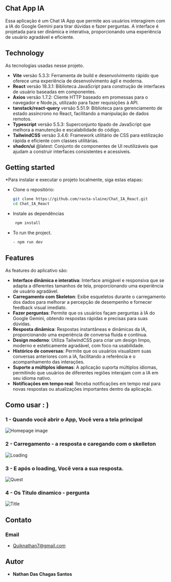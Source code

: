 
## Chat App IA
Essa aplicação é um Chat IA App que permite aos usuários interagirem com a IA do Google Gemini para tirar dúvidas e fazer perguntas. A interface é projetada para ser dinâmica e interativa, proporcionando uma experiência de usuário agradável e eficiente.

## Technology 

As tecnologias usadas nesse projeto.

- **Vite** versão 5.3.3: Ferramenta de build e desenvolvimento rápido que oferece uma experiência de desenvolvimento ágil e moderna.
- **React** versão 18.3.1: Biblioteca JavaScript para construção de interfaces de usuário baseadas em componentes.
- **Axios** versão 1.7.2: Cliente HTTP baseado em promessas para o navegador e Node.js, utilizado para fazer requisições à API.
- **tanstack/react-query** versão 5.51.9: Biblioteca para gerenciamento de estado assíncrono no React, facilitando a manipulação de dados remotos.
- **Typescript** versão 5.5.3: Superconjunto tipado de JavaScript que melhora a manutenção e escalabilidade do código.
- **TailwindCSS** versão 3.4.6: Framework utilitário de CSS para estilização rápida e eficiente com classes utilitárias.
- **shadcn/ui** @latest: Conjunto de componentes de UI reutilizáveis que ajudam a construir interfaces consistentes e acessíveis.


## Getting started

*Para instalar e executar o projeto localmente, siga estas etapas:

* Clone o repositório:
   ```bash
   git clone https://github.com/rasta-slaine/Chat_IA_React.git
   cd Chat_IA_React
   
   
* Instale as dependências
  ```bash
   npm install

* To run the project.
   ```bash
  - npm run dev

## Features

As features do aplicativo são:

- **Interface dinâmica e interativa**: Interface amigável e responsiva que se adapta a diferentes tamanhos de tela, proporcionando uma experiência de usuário agradável.
- **Carregamento com Skeleton**: Exibe esqueletos durante o carregamento dos dados para melhorar a percepção de desempenho e fornecer feedback visual imediato.
- **Fazer perguntas**: Permite que os usuários façam perguntas à IA do Google Gemini, obtendo respostas rápidas e precisas para suas dúvidas.
- **Resposta dinâmica**: Respostas instantâneas e dinâmicas da IA, proporcionando uma experiência de conversa fluida e contínua.
- **Design moderno**: Utiliza TailwindCSS para criar um design limpo, moderno e esteticamente agradável, com foco na usabilidade.
- **Histórico de conversas**: Permite que os usuários visualizem suas conversas anteriores com a IA, facilitando a referência e o acompanhamento das interações.
- **Suporte a múltiplos idiomas**: A aplicação suporta múltiplos idiomas, permitindo que usuários de diferentes regiões interajam com a IA em seu idioma nativo.
- **Notificações em tempo real**: Receba notificações em tempo real para novas respostas ou atualizações importantes dentro da aplicação.



## Como usar : )



### 1 - Quando você abrir o App, Você vera a tela principal

![Homepage image](https://raw.githubusercontent.com/rasta-slaine/Chat_IA_React/main/public/Readmi/image1.png)

### 2 - Carregamento - a resposta e caregando com o skelleton 

![Loading](https://raw.githubusercontent.com/rasta-slaine/Chat_IA_React/main/public/Readmi/image2.png)

### 3 - E após o loading, Você vera a sua resposta.

![Quest](https://raw.githubusercontent.com/rasta-slaine/Chat_IA_React/main/public/Readmi/image3.png)

### 4 - Os Titulo dinamico - pergunta

![Title](https://raw.githubusercontent.com/rasta-slaine/Chat_IA_React/main/public/Readmi/image4.png)





## Contato
 ### Email  
   * Quiknathan7@gmail.com
         

  ## Autor

  * **Nathan Das Chagas Santos** 
